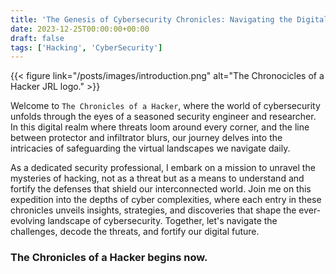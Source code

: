 ```yaml
---
title: 'The Genesis of Cybersecurity Chronicles: Navigating the Digital Realm'
date: 2023-12-25T00:00:00+00:00
draft: false
tags: ['Hacking', 'CyberSecurity']
---
```


{{< figure link="/posts/images/introduction.png"  alt="The Chronocicles of a Hacker JRL logo." >}}

Welcome to `The Chronicles of a Hacker`, where the world of cybersecurity unfolds through the eyes of a seasoned security engineer and researcher. In this digital realm where threats loom around every corner, and the line between protector and infiltrator blurs, our journey delves into the intricacies of safeguarding the virtual landscapes we navigate daily.

As a dedicated security professional, I embark on a mission to unravel the mysteries of hacking, not as a threat but as a means to understand and fortify the defenses that shield our interconnected world. Join me on this expedition into the depths of cyber complexities, where each entry in these chronicles unveils insights, strategies, and discoveries that shape the ever-evolving landscape of cybersecurity. Together, let's navigate the challenges, decode the threats, and fortify our digital future. 

### The Chronicles of a Hacker begins now.

